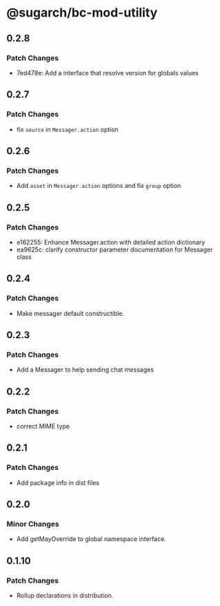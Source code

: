 # @sugarch/bc-mod-utility

## 0.2.8

### Patch Changes

-   7ed478e: Add a interface that resolve version for globals values

## 0.2.7

### Patch Changes

-   fix `source` in `Messager.action` option

## 0.2.6

### Patch Changes

-   Add `asset` in `Messager.action` options and fix `group` option

## 0.2.5

### Patch Changes

-   e162255: Enhance Messager.action with detailed action dictionary
-   ea9625c: clarify constructor parameter documentation for Messager class

## 0.2.4

### Patch Changes

-   Make messager default constructible.

## 0.2.3

### Patch Changes

-   Add a Messager to help sending chat messages

## 0.2.2

### Patch Changes

-   correct MIME type

## 0.2.1

### Patch Changes

-   Add package info in dist files

## 0.2.0

### Minor Changes

-   Add getMayOverride to global namespace interface.

## 0.1.10

### Patch Changes

-   Rollup declarations in distribution.
